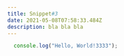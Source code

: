 ```yaml
---
title: Snippet#3
date: 2021-05-08T07:58:33.484Z
description: bla bla bla
---
```


```js
  console.log("Hello, World!3333");
```
